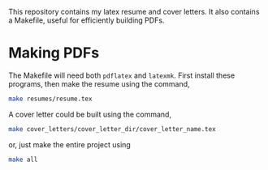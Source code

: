 This repository contains my latex resume and cover letters. It also contains a Makefile, useful for efficiently building PDFs.

# Making PDFs
The Makefile will need both `pdflatex` and `latexmk`. First install these programs, then make the resume using the command,

```sh
make resumes/resume.tex
```

A cover letter could be built using the command,

```sh
make cover_letters/cover_letter_dir/cover_letter_name.tex
```

or, just make the entire project using

```sh
make all
```
